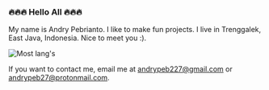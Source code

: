 ### 🔥🔥🔥 Hello All 🔥🔥🔥

My name is Andry Pebrianto. I like to make fun projects. I live in Trenggalek, East Java, Indonesia.
Nice to meet you :).

![Most lang's](https://github-readme-stats.vercel.app/api/top-langs/?username=andry-pebrianto&layout=compact)

If you want to contact me, email me at andrypeb227@gmail.com or andrypeb27@protonmail.com.
